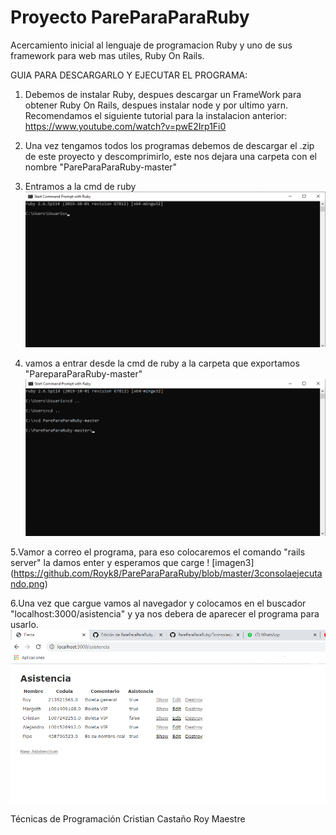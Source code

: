 # Proyecto PareParaParaRuby

Acercamiento inicial al lenguaje de programacion Ruby y uno de sus framework para web mas utiles, Ruby On Rails.

GUIA PARA DESCARGARLO Y EJECUTAR EL PROGRAMA:
1. Debemos de instalar Ruby, despues descargar un FrameWork para obtener Ruby On Rails, despues instalar node y por ultimo yarn. Recomendamos el siguiente tutorial para la instalacion anterior: https://www.youtube.com/watch?v=pwE2Irp1Fi0

2. Una vez tengamos todos los programas debemos de descargar el .zip de este proyecto y descomprimirlo, este nos dejara una carpeta con el nombre "PareParaParaRuby-master"

3. Entramos a la cmd de ruby
![imagen1](https://github.com/Royk8/PareParaParaRuby/blob/master/1consolasola.png)

4. vamos a entrar desde la cmd de ruby a la carpeta que exportamos "PareparaParaRuby-master" 
![imagen2](https://github.com/Royk8/PareParaParaRuby/blob/master/2consolacarpeta.png)

5.Vamor a correo el programa, para eso colocaremos el comando "rails server" la damos enter y esperamos que carge
! [imagen3] (https://github.com/Royk8/PareParaParaRuby/blob/master/3consolaejecutando.png)

6.Una vez que cargue vamos al navegador y colocamos en el buscador "localhost:3000/asistencia" y ya nos debera de aparecer el programa para usarlo.
![imagen4](https://github.com/Royk8/PareParaParaRuby/blob/master/3programafunciona.png)

Técnicas  de Programación
Cristian Castaño
Roy Maestre
